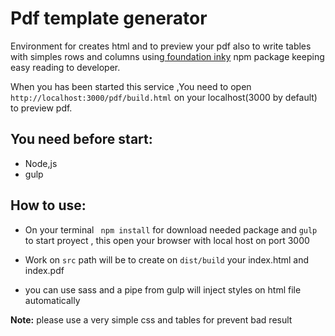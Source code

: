 #  Pdf template generator
Environment for creates html and to preview your pdf also to write tables with simples rows and columns using[ foundation inky](https://shop.ionos.co.uk/costs) npm package keeping easy reading to developer.

When  you has been started this service ,You need to open ` http://localhost:3000/pdf/build.html `  on your localhost(3000 by default) to preview pdf.
## You need before start:
 - Node,js
-  gulp

## How to use:

* On your terminal ` npm install` for download needed package and `gulp` to start proyect , this open your browser with local host on port 3000

* Work on  `src` path will be to create on `dist/build` your index.html and index.pdf

* you can use sass  and a pipe from gulp will inject styles on html file automatically


**Note:** please use a very simple css and tables for prevent bad result
